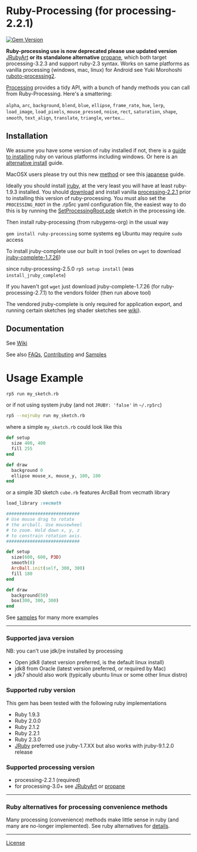 # Ruby-Processing (for processing-2.2.1)
[![Gem Version](https://badge.fury.io/rb/ruby-processing.svg)](http://badge.fury.io/rb/ruby-processing)

<b>Ruby-processing use is now deprecated please use updated version</b> [JRubyArt][jruby_art] <b>or its standalone alternative</b> [propane][], which both target processing-3.2.3 and support ruby-2.3 syntax. Works on same platforms as vanilla processing (windows, mac, linux) for Android see Yuki Morohoshi [ruboto-processing2][].

[Processing][] provides a tidy API, with a bunch of handy methods you can call 
  from Ruby-Processing. Here's a smattering:
  
  `alpha`, `arc`, `background`, `blend`, `blue`, `ellipse`, `frame_rate`, `hue`, `lerp`,  `load_image`, `load_pixels`, `mouse_pressed`, `noise`, `rect`, `saturation`, `shape`, `smooth`, `text_align`, `translate`, `triangle`, `vertex`...
  

## Installation
We assume you have some version of ruby installed if not, there is a [guide to installing][] ruby on various platforms including windows. Or here is an [alternative install][] guide.

MacOSX users please try out this new  [method](https://github.com/jashkenas/ruby-processing/wiki/Installing-ruby-processing-on-the-mac) or see this [japanese][] guide.

Ideally you should install [jruby](http://jruby.org/download), at the very least you will have at least ruby-1.9.3 installed.  You should [download][] and install vanilla [processing-2.2.1](https://processing.org/download/) prior to installing this version of ruby-processing. You must also set the `PROCESSING_ROOT` in the .rp5rc yaml configuration file, the easiest way to do this is by running the [SetProcessingRoot.pde](https://gist.github.com/monkstone/7438749) sketch in the processing ide. 

Then install ruby-processing (from rubygems-org) in the usual way

`gem install ruby-processing` some systems eg Ubuntu may require `sudo` access

To install jruby-complete use our built in tool (relies on `wget` to download [jruby-complete-1.7.26](http://jruby.org/download))

since ruby-processing-2.5.0 `rp5 setup install` (was `install_jruby_complete`)

If you haven't got `wget` just download jruby-complete-1.7.26 (for ruby-processing-2.7.1) to the vendors folder (then run above tool)

The vendored jruby-complete is only required for application export, and running certain sketches (eg shader sketches see [wiki][]).

## Documentation

See [Wiki][]

See also [FAQs][], [Contributing][] and [Samples][]

# Usage Example

```bash
rp5 run my_sketch.rb 
```

or if not using system jruby (and not `JRUBY: 'false'` in `~/.rp5rc`)

```bash
rp5 --nojruby run my_sketch.rb
```

where a simple ``my_sketch.rb`` could look like this

```ruby
def setup
  size 400, 400  
  fill 255
end

def draw
  background 0
  ellipse mouse_x, mouse_y, 100, 100
end
```

or a simple 3D sketch ``cube.rb`` features ArcBall from vecmath library

```ruby
load_library :vecmath

############################
# Use mouse drag to rotate
# the arcball. Use mousewheel
# to zoom. Hold down x, y, z
# to constrain rotation axis.
############################

def setup
  size(600, 600, P3D)
  smooth(8)
  ArcBall.init(self, 300, 300)
  fill 180
end

def draw
  background(50)
  box(300, 300, 300)
end       

```
See [samples][] for many more examples
___

### Supported java version

NB: you can't use jdk/jre installed by processing
* Open jdk8 (latest version preferred, is the default linux install)
* jdk8 from Oracle (latest version preferred, or required by Mac)
* jdk7 should also work (typically ubuntu linux or some other linux distro)

### Supported ruby version

This gem has been tested with the following ruby implementations

* Ruby 1.9.3
* Ruby 2.0.0
* Ruby 2.1.2
* Ruby 2.2.1
* Ruby 2.3.0
* [JRuby][] preferred use jruby-1.7.XX but also works with jruby-9.1.2.0 release 

### Supported processing version

* processing-2.2.1 (required)
* for processing-3.0+ see [JRubyArt][jruby_art] or [propane][propane]

____

### Ruby alternatives for processing convenience methods

Many processing (convenience) methods make little sense in ruby (and many are no-longer implemented). See ruby alternatives for [details][].
____

[License][]

[license]:LICENSE.md
[contributing]:CONTRIBUTING.md
[jruby]:http://www.jruby.org/
[processing]: http://www.processing.org/
[download]:https://processing.org/download/
[samples]:https://github.com/ruby-processing/Example-Sketches
[wiki]:http://github.com/jashkenas/ruby-processing/wikis/
[details]:https://github.com/jashkenas/ruby-processing/wiki/Replacing-processing-convenience-methods
[FAQs]:http://github.com/jashkenas/ruby-processing/wikis/FAQs/
[release]:https://github.com/jashkenas/ruby-processing/releases/
[guide to installing]:https://www.ruby-lang.org/en/installation/
[alternative install]:http://tutorials.jumpstartlab.com/topics/environment/environment.html
[fix]:https://github.com/jruby/jruby/issues/1917
[japanese]:http://qiita.com/yohm13/items/f3f82f423b507cec1dcc
[jruby_art]:https://ruby-processing.github.io/JRubyArt/
[ruboto-processing2]:https://github.com/hoshi-sano/ruboto-processing2
[propane]:https://ruby-processing.github.io/propane/
